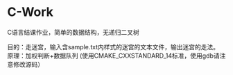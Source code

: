 # C-Work
C语言结课作业，简单的数据结构，无递归二叉树

目的：走迷宫，输入含sample.txt内样式的迷宫的文本文件，输出迷宫的走法。
原理：加权判断+数据队列
(使用CMAKE_CXXSTANDARD_14标准，使用gdb请注意修改源码）
